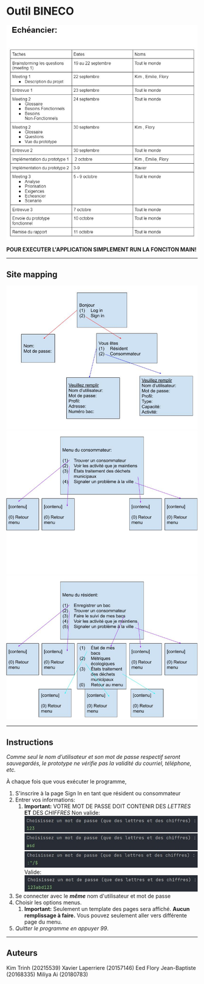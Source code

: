 
<!--- inspirer de https://gist.githubusercontent.com/JulienRAVIA/1cc6589cbf880d380a5bb574baa38811/raw/4b124956b45d4bdacf338da137e9c53b392f1560/README-Template.md) --->

# Outil BINECO
![Echeancier](/images/echeancier.JPG )

**POUR EXECUTER L'APPLICATION SIMPLEMENT RUN LA FONCITON MAIN!**
___ 
## Site mapping
![](images\pageAccueil.jpg)
![](images\menuConsommateur.jpg)
![](images\menuResident.jpg)

----
## Instructions
*Comme seul le nom d’utilisateur et son mot de passe respectif seront sauvegardés, le prototype ne vérifie pas la validité du courriel, téléphone, etc.*

À chaque fois que vous exécuter le programme,
1. S'inscrire à la page Sign In en tant que résident ou consommateur
2. Entrer vos informations:
    1. **Important:** VOTRE MOT DE PASSE DOIT CONTENIR DES *LETTRES* **ET** DES *CHIFFRES*
    Non valide:
        ![](images\notAccepted.jpg)
        ![](images\notAccepted(1).jpg)
        ![](images\notAccepted(2).jpg)
    Valide:
        ![](images\accepted.jpg)
3. Se connecter avec le ***même*** nom d'utilisateur et mot de passe
4. Choisir les options menus.
    1. **Important:** Seulement un template des pages sera affiché. ****Aucun remplissage à faire.**** Vous pouvez seulement aller vers différente page du menu.
5. *Quitter le programme en appuyer 99*.

---
## Auteurs

Kim Trinh (20215539)
Xavier Laperriere (20157146)
Eed Flory Jean-Baptiste (20168335)
Miliya Ai (20180783)





